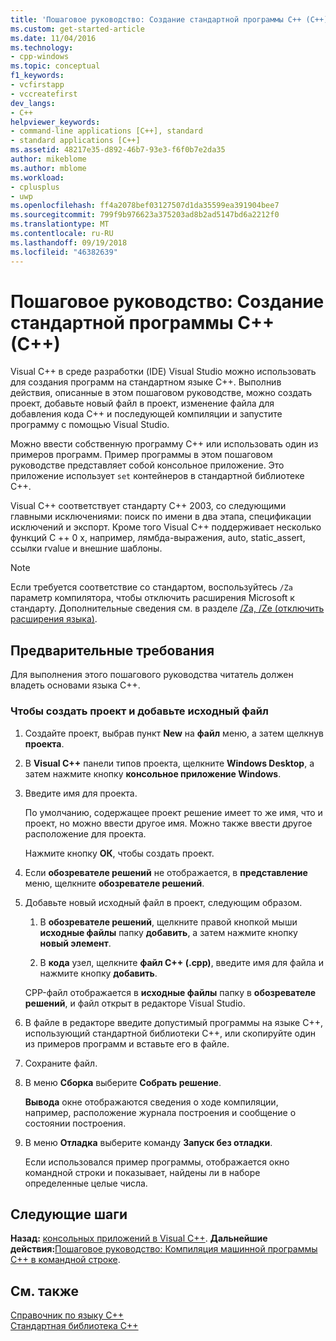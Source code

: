 ```yaml
---
title: 'Пошаговое руководство: Создание стандартной программы C++ (C++) | Документация Майкрософт'
ms.custom: get-started-article
ms.date: 11/04/2016
ms.technology:
- cpp-windows
ms.topic: conceptual
f1_keywords:
- vcfirstapp
- vccreatefirst
dev_langs:
- C++
helpviewer_keywords:
- command-line applications [C++], standard
- standard applications [C++]
ms.assetid: 48217e35-d892-46b7-93e3-f6f0b7e2da35
author: mikeblome
ms.author: mblome
ms.workload:
- cplusplus
- uwp
ms.openlocfilehash: ff4a2078bef03127507d1da35599ea391904bee7
ms.sourcegitcommit: 799f9b976623a375203ad8b2ad5147bd6a2212f0
ms.translationtype: MT
ms.contentlocale: ru-RU
ms.lasthandoff: 09/19/2018
ms.locfileid: "46382639"
---
```

# <a name="walkthrough-creating-a-standard-c-program-c"></a>Пошаговое руководство: Создание стандартной программы C++ (C++)

Visual C++ в среде разработки (IDE) Visual Studio можно использовать для создания программ на стандартном языке C++. Выполнив действия, описанные в этом пошаговом руководстве, можно создать проект, добавьте новый файл в проект, изменение файла для добавления кода C++ и последующей компиляции и запустите программу с помощью Visual Studio.

Можно ввести собственную программу C++ или использовать один из примеров программ. Пример программы в этом пошаговом руководстве представляет собой консольное приложение. Это приложение использует `set` контейнеров в стандартной библиотеке C++.

Visual C++ соответствует стандарту C++ 2003, со следующими главными исключениями: поиск по имени в два этапа, спецификации исключений и экспорт. Кроме того Visual C++ поддерживает несколько функций C ++ 0 x, например, лямбда-выражения, auto, static_assert, ссылки rvalue и внешние шаблоны.

> [!NOTE]
> Если требуется соответствие со стандартом, воспользуйтесь `/Za` параметр компилятора, чтобы отключить расширения Microsoft к стандарту. Дополнительные сведения см. в разделе [/Za, /Ze (отключить расширения языка)](../build/reference/za-ze-disable-language-extensions.md).

## <a name="prerequisites"></a>Предварительные требования

Для выполнения этого пошагового руководства читатель должен владеть основами языка C++.

### <a name="to-create-a-project-and-add-a-source-file"></a>Чтобы создать проект и добавьте исходный файл

1. Создайте проект, выбрав пункт **New** на **файл** меню, а затем щелкнув **проекта**.

2. В **Visual C++** панели типов проекта, щелкните **Windows Desktop**, а затем нажмите кнопку **консольное приложение Windows**.

3. Введите имя для проекта.

   По умолчанию, содержащее проект решение имеет то же имя, что и проект, но можно ввести другое имя. Можно также ввести другое расположение для проекта.

   Нажмите кнопку **ОК**, чтобы создать проект.

4. Если **обозревателе решений** не отображается, в **представление** меню, щелкните **обозревателе решений**.

5. Добавьте новый исходный файл в проект, следующим образом.

   1. В **обозревателе решений**, щелкните правой кнопкой мыши **исходные файлы** папку **добавить**, а затем нажмите кнопку **новый элемент**.

   2. В **кода** узел, щелкните **файл C++ (.cpp)**, введите имя для файла и нажмите кнопку **добавить**.

   CPP-файл отображается в **исходные файлы** папку в **обозревателе решений**, и файл открыт в редакторе Visual Studio.

6. В файле в редакторе введите допустимый программы на языке C++, использующий стандартной библиотеки C++, или скопируйте один из примеров программ и вставьте его в файле.

7. Сохраните файл.

8. В меню **Сборка** выберите **Собрать решение**.

   **Вывода** окне отображаются сведения о ходе компиляции, например, расположение журнала построения и сообщение о состоянии построения.

9. В меню **Отладка** выберите команду **Запуск без отладки**.

   Если использовался пример программы, отображается окно командной строки и показывает, найдены ли в наборе определенные целые числа.

## <a name="next-steps"></a>Следующие шаги

**Назад:** [консольных приложений в Visual C++](../windows/console-applications-in-visual-cpp.md). **Дальнейшие действия:**[Пошаговое руководство: Компиляция машинной программы C++ в командной строке](../build/walkthrough-compiling-a-native-cpp-program-on-the-command-line.md).

## <a name="see-also"></a>См. также

[Справочник по языку C++](../cpp/cpp-language-reference.md)<br/>
[Стандартная библиотека C++](../standard-library/cpp-standard-library-reference.md)